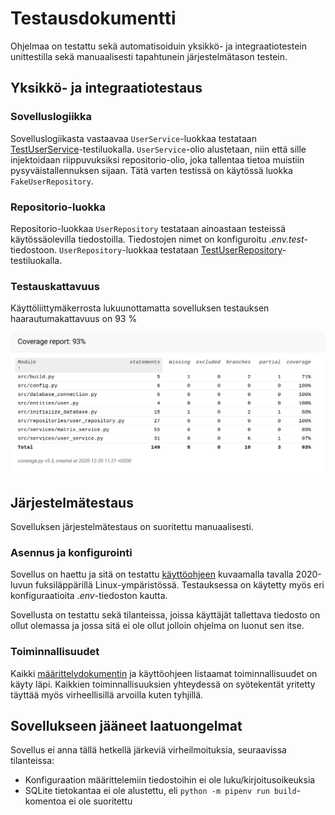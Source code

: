 # Testausdokumentti

Ohjelmaa on testattu sekä automatisoiduin yksikkö- ja integraatiotestein unittestilla sekä manuaalisesti tapahtunein järjestelmätason testein.

## Yksikkö- ja integraatiotestaus

### Sovelluslogiikka

Sovelluslogiikasta vastaavaa `UserService`-luokkaa testataan [TestUserService](https://github.com/ohjelmistotekniikka-hy/python-todo-app/blob/master/src/tests/services/todo_service_test.py)-testiluokalla. `UserService`-olio alustetaan, niin että sille injektoidaan riippuvuksiksi repositorio-olio, joka tallentaa tietoa muistiin pysyväistallennuksen sijaan. Tätä varten testissä on käytössä luokka `FakeUserRepository`.

### Repositorio-luokka

Repositorio-luokkaa `UserRepository` testataan ainoastaan testeissä käytössäolevilla tiedostoilla. Tiedostojen nimet on konfiguroitu _.env.test_-tiedostoon. `UserRepository`-luokkaa testataan [TestUserRepository](https://github.com/ohjelmistotekniikka-hy/python-todo-app/blob/master/src/tests/repositories/user_repository_test.py)-testiluokalla.

### Testauskattavuus

Käyttöliittymäkerrosta lukuunottamatta sovelluksen testauksen haarautumakattavuus on 93 %

![](./kuvat/Coverage-report.png)

## Järjestelmätestaus

Sovelluksen järjestelmätestaus on suoritettu manuaalisesti.

### Asennus ja konfigurointi

Sovellus on haettu ja sitä on testattu [käyttöohjeen](./kayttoohje.md) kuvaamalla tavalla 2020-luvun fuksiläppärillä Linux-ympäristössä. Testauksessa on käytetty myös eri konfiguraatioita _.env_-tiedoston kautta.

Sovellusta on testattu sekä tilanteissa, joissa käyttäjät tallettava tiedosto on ollut olemassa ja jossa sitä ei ole ollut jolloin ohjelma on luonut sen itse.

### Toiminnallisuudet

Kaikki [määrittelydokumentin](https://github.com/mhamaril/ot-harjoitustyo/blob/master/Matriisilaskin/dokumentaatio/Vaativuusmaarittely.md#kirjautuneen-k%C3%A4ytt%C3%A4j%C3%A4n-version-tarjoama-toiminnallisuus) ja käyttöohjeen listaamat toiminnallisuudet on käyty läpi. Kaikkien toiminnallisuuksien yhteydessä on syötekentät yritetty täyttää myös virheellisillä arvoilla kuten tyhjillä.

## Sovellukseen jääneet laatuongelmat

Sovellus ei anna tällä hetkellä järkeviä virheilmoituksia, seuraavissa tilanteissa:

- Konfiguraation määrittelemiin tiedostoihin ei ole luku/kirjoitusoikeuksia
- SQLite tietokantaa ei ole alustettu, eli `python -m pipenv run build`-komentoa ei ole suoritettu
